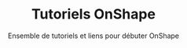 ---
title: Tutoriels OnShape
subtitle: Ensemble de tutoriels et liens pour débuter OnShape
layout: documentation-category
type: onshape
show_sidebar: false
hero_height: is-small
---
